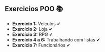 ## **Exercicios POO** 📚

* **Exercício 1:** Veículos ✔
* **Exercício 2:** Loja ✔
* **Exercício 3:** RPG ✔
* **Exercício 4 a 6:** Trabalhando com listas ✔
* **Exercício 7:** Funcionários ✔